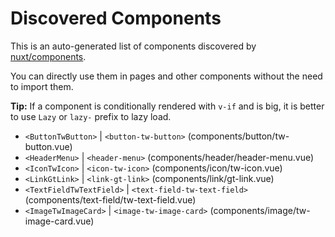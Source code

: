 # Discovered Components

This is an auto-generated list of components discovered by [nuxt/components](https://github.com/nuxt/components).

You can directly use them in pages and other components without the need to import them.

**Tip:** If a component is conditionally rendered with `v-if` and is big, it is better to use `Lazy` or `lazy-` prefix to lazy load.

- `<ButtonTwButton>` | `<button-tw-button>` (components/button/tw-button.vue)
- `<HeaderMenu>` | `<header-menu>` (components/header/header-menu.vue)
- `<IconTwIcon>` | `<icon-tw-icon>` (components/icon/tw-icon.vue)
- `<LinkGtLink>` | `<link-gt-link>` (components/link/gt-link.vue)
- `<TextFieldTwTextField>` | `<text-field-tw-text-field>` (components/text-field/tw-text-field.vue)
- `<ImageTwImageCard>` | `<image-tw-image-card>` (components/image/tw-image-card.vue)
